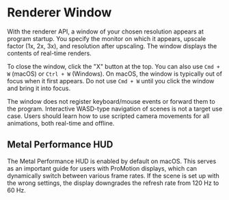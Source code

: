 # Renderer Window

With the renderer API, a window of your chosen resolution appears at program startup. You specify the monitor on which it appears, upscale factor (1x, 2x, 3x), and resolution after upscaling. The window displays the contents of real-time renders.

To close the window, click the "X" button at the top. You can also use `Cmd + W` (macOS) or `Ctrl + W` (Windows). On macOS, the window is typically out of focus when it first appears. Do not use `Cmd + W` until you click the window and bring it into focus.

The window does not register keyboard/mouse events or forward them to the program. Interactive WASD-type navigation of scenes is not a target use case. Users should learn how to use scripted camera movements for all animations, both real-time and offline.

## Metal Performance HUD

The Metal Performance HUD is enabled by default on macOS. This serves as an important guide for users with ProMotion displays, which can dynamically switch between various frame rates. If the scene is set up with the wrong settings, the display downgrades the refresh rate from 120 Hz to 60 Hz.
